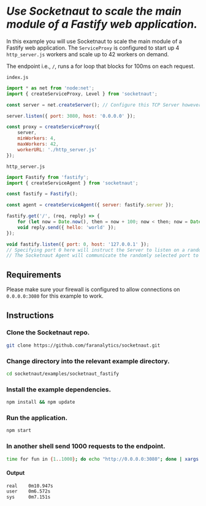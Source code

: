 # *Use Socketnaut to scale the main module of a Fastify web application.*

In this example you will use Socketnaut to scale the main module of a Fastify web application.  The `ServiceProxy` is configured to start up 4 `http_server.js` workers and scale up to 42 workers on demand.

The endpoint i.e., `/`, runs a for loop that blocks for 100ms on each request.

`index.js`
```js
import * as net from 'node:net';
import { createServiceProxy, Level } from 'socketnaut';

const server = net.createServer(); // Configure this TCP Server however you choose.

server.listen({ port: 3080, host: '0.0.0.0' });

const proxy = createServiceProxy({
    server,
    minWorkers: 4,
    maxWorkers: 42,
    workerURL: './http_server.js'
});
```

`http_server.js`
```js
import Fastify from 'fastify';
import { createServiceAgent } from 'socketnaut';

const fastify = Fastify();

const agent = createServiceAgent({ server: fastify.server });

fastify.get('/', (req, reply) => {
    for (let now = Date.now(), then = now + 100; now < then; now = Date.now()); // Block for 100 milliseconds.
    void reply.send({ hello: 'world' });
});

void fastify.listen({ port: 0, host: '127.0.0.1' });
// Specifying port 0 here will instruct the Server to listen on a random port.  
// The Socketnaut Agent will communicate the randomly selected port to the ServiceProxy.
```

## Requirements
Please make sure your firewall is configured to allow connections on `0.0.0.0:3080` for this example to work.

## Instructions

### Clone the Socketnaut repo.
```bash
git clone https://github.com/faranalytics/socketnaut.git
```
### Change directory into the relevant example directory.
```bash
cd socketnaut/examples/socketnaut_fastify
```
### Install the example dependencies.
```bash
npm install && npm update
```
### Run the application.
```bash
npm start
```
### In another shell send 1000 requests to the endpoint.
```bash
time for fun in {1..1000}; do echo "http://0.0.0.0:3080"; done | xargs -n1 -P1000 curl
```
#### Output
```bash
real    0m10.947s
user    0m6.572s
sys     0m7.151s
```